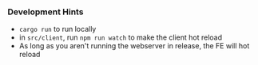 


### Development Hints
- `cargo run` to run locally
- in `src/client`, run `npm run watch` to make the client hot reload
- As long as you aren't running the webserver in release, the FE will hot reload

